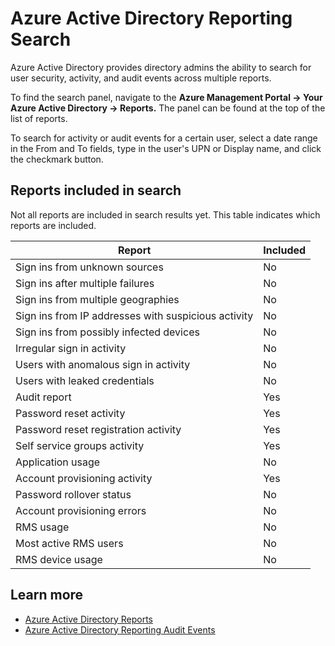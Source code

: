 <properties
	pageTitle="Azure Active Directory Reporting Search"
	description="How to search your Azure Active Directory's security, activity and audit reports"
	services="active-directory"
	documentationCenter=""
	authors="kenhoff"
	manager="mbaldwin"
	editor=""/>

<tags
	ms.service="active-directory"
	ms.date="09/29/2015"
	wacn.date=""/>

# Azure Active Directory Reporting Search

Azure Active Directory provides directory admins the ability to search for user security, activity, and audit events across multiple reports.

To find the search panel, navigate to the **Azure Management Portal -> Your Azure Active Directory -> Reports.** The panel can be found at the top of the list of reports.

To search for activity or audit events for a certain user, select a date range in the From and To fields, type in the user's UPN or Display name, and click the checkmark button.

## Reports included in search

Not all reports are included in search results yet. This table indicates which reports are included.

|	Report											  	|	Included			|
|	------												|	--------			|
|	Sign ins from unknown sources						|	No 					|
|	Sign ins after multiple failures					|	No 					|
|	Sign ins from multiple geographies					|	No 					|
|	Sign ins from IP addresses with suspicious activity	|	No 					|
|	Sign ins from possibly infected devices				|	No 					|
|	Irregular sign in activity							|	No 					|
|	Users with anomalous sign in activity				|	No 					|
|	Users with leaked credentials						|	No 					|
|	Audit report										|	Yes					|
|	Password reset activity								|	Yes					|
|	Password reset registration activity				|	Yes					|
|	Self service groups activity						|	Yes					|
|	Application usage									|	No 					|
|	Account provisioning activity						|	Yes					|
|	Password rollover status							|	No 					|
|	Account provisioning errors							|	No 					|
|	RMS usage											|	No 					|
|	Most active RMS users								|	No 					|
|	RMS device usage									|	No 					|

## Learn more

 - [Azure Active Directory Reports](/documentation/articles/active-directory-view-access-usage-reports)
 - [Azure Active Directory Reporting Audit Events](/documentation/articles/active-directory-reporting-audit-events)
